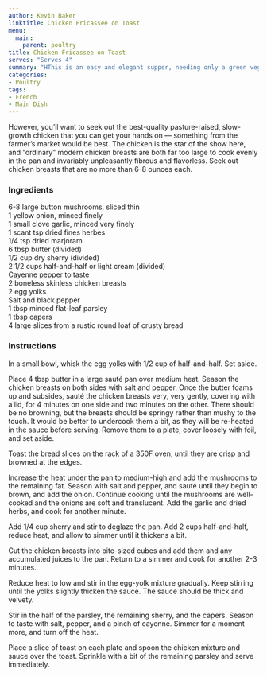 ```yaml
---
author: Kevin Baker
linktitle: Chicken Fricassee on Toast	
menu:
  main:
    parent: poultry
title: Chicken Fricassee on Toast	
serves: "Serves 4"
summary: "HThis is an easy and elegant supper, needing only a green vegetable and a dry white wine to complete the meal."
categories:
- Poultry
tags:
- French
- Main Dish
---
```

However, you’ll want to seek out the best-quality pasture-raised, slow-growth chicken that you can get your hands on — something from the farmer’s market would be best. The chicken is the star of the show here, and “ordinary” modern chicken breasts are both far too large to cook evenly in the pan and invariably unpleasantly fibrous and flavorless. Seek out chicken breasts that are no more than 6-8 ounces each.

### Ingredients

<div class="ingredient-list">
  
6-8 large button mushrooms, sliced thin  
1 yellow onion, minced finely  
1 small clove garlic, minced very finely  
1 scant tsp dried fines herbes  
1/4 tsp dried marjoram  
6 tbsp butter (divided)  
1/2 cup dry sherry (divided)  
2 1/2 cups half-and-half or light cream (divided)  
Cayenne pepper to taste  
2 boneless skinless chicken breasts  
2 egg yolks  
Salt and black pepper  
1 tbsp minced flat-leaf parsley  
1 tbsp capers  
4 large slices from a rustic round loaf of crusty bread  

</div>

### Instructions
In a small bowl, whisk the egg yolks with 1/2 cup of half-and-half. Set aside.

Place 4 tbsp butter in a large sauté pan over medium heat. Season the chicken breasts on both sides with salt and pepper. Once the butter foams up and subsides, sauté the chicken breasts very, very gently, covering with a lid, for 4 minutes on one side and two minutes on the other. There should be no browning, but the breasts should be springy rather than mushy to the touch. It would be better to undercook them a bit, as they will be re-heated in the sauce before serving. Remove them to a plate, cover loosely with foil, and set aside.

Toast the bread slices on the rack of a 350F oven, until they are crisp and browned at the edges.

Increase the heat under the pan to medium-high and add the mushrooms to the remaining fat. Season with salt and pepper, and sauté until they begin to brown, and add the onion. Continue cooking until the mushrooms are well-cooked and the onions are soft and translucent. Add the garlic and dried herbs, and cook for another minute.

Add 1/4 cup sherry and stir to deglaze the pan. Add 2 cups half-and-half, reduce heat, and allow to simmer until it thickens a bit. 

Cut the chicken breasts into bite-sized cubes and add them and any accumulated juices to the pan. Return to a simmer and cook for another 2-3 minutes. 

Reduce heat to low and stir in the egg-yolk mixture gradually. Keep stirring until the yolks slightly thicken the sauce. The sauce should be thick and velvety.

Stir in the half of the parsley, the remaining sherry, and the capers. Season to taste with salt, pepper, and a pinch of cayenne. Simmer for a moment more, and turn off the heat.

Place a slice of toast on each plate and spoon the chicken mixture and sauce over the toast. Sprinkle with a bit of the remaining parsley and serve immediately.